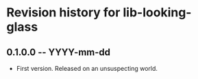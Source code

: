 # Revision history for lib-looking-glass

## 0.1.0.0  -- YYYY-mm-dd

* First version. Released on an unsuspecting world.
